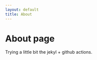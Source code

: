 ```yaml
---
layout: default
title: About
---
```

# About page

Trying a little bit the jekyl + github actions.

